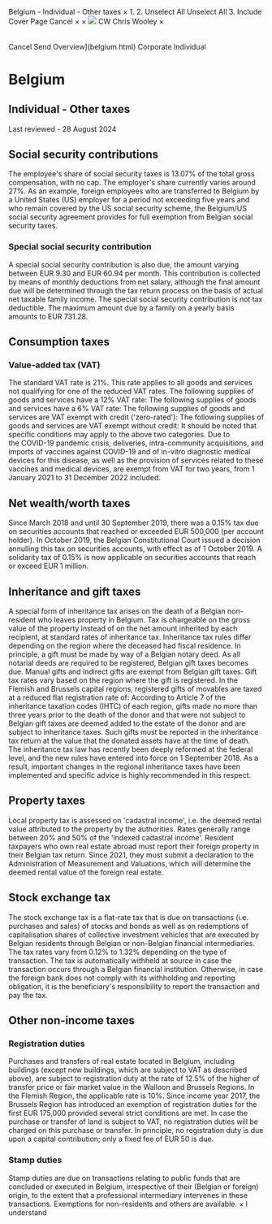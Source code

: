 Belgium - Individual - Other taxes
×
1.
2.
Unselect All
Unselect All
3.
Include Cover Page
Cancel
×
×
![](-/media/world-wide-tax-summaries/attachments/global---chris-wooley.ashx%3Frev=ac5e5f3223b34096b1afc2a6009c7320&revision=ac5e5f32-23b3-4096-b1af-c2a6009c7320&hash=859B7ADC84DC2CBEC9760E9E6EE7DE6D0A8BFCDF)
CW
Chris Wooley
×
######
Cancel
Send
Overview](belgium.html)
Corporate
Individual
# Belgium
## Individual - Other taxes
Last reviewed - 28 August 2024
## Social security contributions
The employee's share of social security taxes is 13.07% of the total gross compensation, with no cap.
The employer's share currently varies around 27%.
As an example, foreign employees who are transferred to Belgium by a United States (US) employer for a period not exceeding five years and who remain covered by the US social security scheme, the Belgium/US social security agreement provides for full exemption from Belgian social security taxes.
### Special social security contribution
A special social security contribution is also due, the amount varying between EUR 9.30 and EUR 60.94 per month. This contribution is collected by means of monthly deductions from net salary, although the final amount due will be determined through the tax return process on the basis of actual net taxable family income.
The special social security contribution is not tax deductible. The maximum amount due by a family on a yearly basis amounts to EUR 731.28.
## Consumption taxes
### Value-added tax (VAT)
The standard VAT rate is 21%. This rate applies to all goods and services not qualifying for one of the reduced VAT rates.
The following supplies of goods and services have a 12% VAT rate:
The following supplies of goods and services have a 6% VAT rate:
The following supplies of goods and services are VAT exempt with credit ('zero-rated'):
The following supplies of goods and services are VAT exempt without credit:
It should be noted that specific conditions may apply to the above two categories.
Due to the COVID-19 pandemic crisis, deliveries, intra-community acquisitions, and imports of vaccines against COVID-19 and of in-vitro diagnostic medical devices for this disease, as well as the provision of services related to these vaccines and medical devices, are exempt from VAT for two years, from 1 January 2021 to 31 December 2022 included.
## Net wealth/worth taxes
Since March 2018 and until 30 September 2019, there was a 0.15% tax due on securities accounts that reached or exceeded EUR 500,000 (per account holder). In October 2019, the Belgian Constitutional Court issued a decision annulling this tax on securities accounts, with effect as of 1 October 2019.
A solidarity tax of 0.15% is now applicable on securities accounts that reach or exceed EUR 1 million.
## Inheritance and gift taxes
A special form of inheritance tax arises on the death of a Belgian non-resident who leaves property in Belgium. Tax is chargeable on the gross value of the property instead of on the net amount inherited by each recipient, at standard rates of inheritance tax. Inheritance tax rules differ depending on the region where the deceased had fiscal residence.
In principle, a gift must be made by way of a Belgian notary deed. As all notarial deeds are required to be registered, Belgian gift taxes becomes due. Manual gifts and indirect gifts are exempt from Belgian gift taxes.
Gift tax rates vary based on the region where the gift is registered. In the Flemish and Brussels capital regions, registered gifts of movables are taxed at a reduced flat registration rate of:
According to Article 7 of the inheritance taxation codes (IHTC) of each region, gifts made no more than three years prior to the death of the donor and that were not subject to Belgian gift taxes are deemed added to the estate of the donor and are subject to inheritance taxes. Such gifts must be reported in the inheritance tax return at the value that the donated assets have at the time of death.
The inheritance tax law has recently been deeply reformed at the federal level, and the new rules have entered into force on 1 September 2018. As a result, important changes in the regional inheritance taxes have been implemented and specific advice is highly recommended in this respect.
## Property taxes
Local property tax is assessed on 'cadastral income', i.e. the deemed rental value attributed to the property by the authorities. Rates generally range between 20% and 50% of the 'indexed cadastral income'.
Resident taxpayers who own real estate abroad must report their foreign property in their Belgian tax return. Since 2021, they must submit a declaration to the Administration of Measurement and Valuations, which will determine the deemed rental value of the foreign real estate.
## Stock exchange tax
The stock exchange tax is a flat-rate tax that is due on transactions (i.e. purchases and sales) of stocks and bonds as well as on redemptions of capitalisation shares of collective investment vehicles that are executed by Belgian residents through Belgian or non-Belgian financial intermediaries. The tax rates vary from 0.12% to 1.32% depending on the type of transaction. The tax is automatically withheld at source in case the transaction occurs through a Belgian financial institution. Otherwise, in case the foreign bank does not comply with its withholding and reporting obligation, it is the beneficiary's responsibility to report the transaction and pay the tax.
## Other non-income taxes
### Registration duties
Purchases and transfers of real estate located in Belgium, including buildings (except new buildings, which are subject to VAT as described above), are subject to registration duty at the rate of 12.5% of the higher of transfer price or fair market value in the Walloon and Brussels Regions. In the Flemish Region, the applicable rate is 10%. Since income year 2017, the Brussels Region has introduced an exemption of registration duties for the first EUR 175,000 provided several strict conditions are met.
In case the purchase or transfer of land is subject to VAT, no registration duties will be charged on this purchase or transfer.
In principle, no registration duty is due upon a capital contribution; only a fixed fee of EUR 50 is due.
### Stamp duties
Stamp duties are due on transactions relating to public funds that are concluded or executed in Belgium, irrespective of their (Belgian or foreign) origin, to the extent that a professional intermediary intervenes in these transactions. Exemptions for non-residents and others are available.
×
I understand